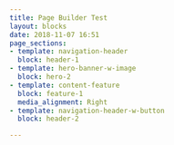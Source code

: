 ```yaml
---
title: Page Builder Test
layout: blocks
date: 2018-11-07 16:51
page_sections:
- template: navigation-header
  block: header-1
- template: hero-banner-w-image
  block: hero-2
- template: content-feature
  block: feature-1
  media_alignment: Right
- template: navigation-header-w-button
  block: header-2

---
```

